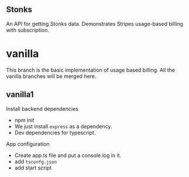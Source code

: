 Stonks
------

An API for getting Stonks data. Demonstrates Stripes usage-based billing with subscription.

# vanilla

This branch is the basic implementation of usage based billing. All the vanilla branches will be merged here.

## vanilla1

Install backend dependencies
  - npm init
  - We just install `express` as a dependency.
  - Dev dependencies for typescript.

App configuration
  - Create app.ts file and put a console.log in it.
  - add `tsconfg.json`
  - add start script